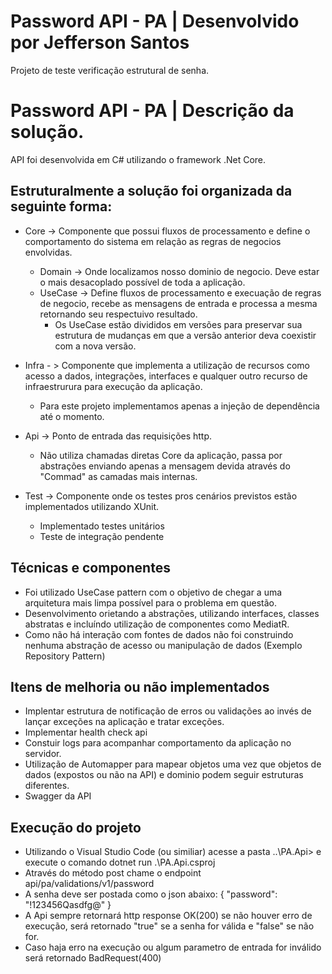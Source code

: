 # Password API - PA | Desenvolvido por Jefferson Santos
Projeto de teste verificação estrutural de senha.

# Password API - PA | Descrição da solução.
API foi desenvolvida em C# utilizando o framework .Net Core.

## Estruturalmente a solução foi organizada da seguinte forma:
 - Core	-> Componente que possui fluxos de processamento e define o comportamento do sistema em relação as regras de negocios envolvidas.
	- Domain -> Onde localizamos nosso dominio de negocio. Deve estar o mais desacoplado possível de toda a aplicação.
	- UseCase -> Define fluxos de processamento e execuação de regras de negocio, recebe as mensagens de entrada e processa a mesma retornando seu respectuivo resultado.
		- Os UseCase estão divididos em versões para preservar sua estrutura de mudanças em que a versão anterior deva coexistir com a nova versão.
 
 - Infra - > Componente que implementa a utilização de recursos como acesso a dados, integrações, interfaces e qualquer outro recurso de infraestrurura para execução da aplicação.
	- Para este projeto implementamos apenas a injeção de dependência até o momento.
 
 - Api -> Ponto de entrada das requisições http.
	- Não utiliza chamadas diretas Core da aplicação, passa por abstrações enviando apenas a mensagem devida através do "Commad" as camadas mais internas.
 
 - Test -> Componente onde os testes pros cenários previstos estão implementados utilizando XUnit.
	- Implementado testes unitários
	- Teste de integração pendente
 
 ## Técnicas e componentes
 
 - Foi utilizado UseCase pattern com o objetivo de chegar a uma arquitetura mais limpa possível para o problema em questão.
 - Desenvolvimento orietando a abstrações, utilizando interfaces, classes abstratas e incluíndo utilização de componentes como MediatR.
 - Como não há interação com fontes de dados não foi construindo nenhuma abstração de acesso ou manipulação de dados (Exemplo Repository Pattern)
  
 
  ## Itens de melhoria ou não implementados
 
 - Implentar estrutura de notificação de erros ou validações ao invés de lançar exceções na aplicação e tratar exceções.
 - Implementar health check api
 - Constuir logs para acompanhar comportamento da aplicação no servidor.
 - Utilização de Automapper para mapear objetos uma vez que objetos de dados (expostos ou não na API) e dominio podem seguir estruturas diferentes.
 - Swagger da API


  ## Execução do projeto
  - Utilizando o Visual Studio Code (ou similiar) acesse a pasta \..\PA.Api> e execute o comando dotnet run .\PA.Api.csproj
  - Através do método post chame o endpoint api/pa/validations/v1/password
  - A senha deve ser postada como o json abaixo:
    {
	"password": "!123456Qasdfg@"
	}
  - A Api sempre retornará http response OK(200) se não houver erro de execução, será retornado "true" se a senha for válida e "false" se não for.
  - Caso haja erro na execução ou algum parametro de entrada for inválido será retornado BadRequest(400)





